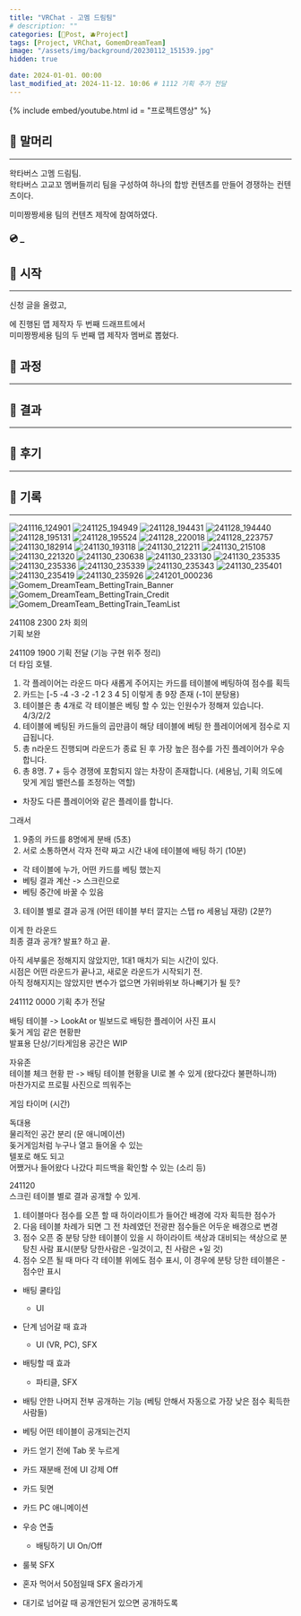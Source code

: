 ```yaml
---
title: "VRChat - 고멤 드림팀"
# description: ""
categories: [📀Post, 🫐Project]
tags: [Project, VRChat, GomemDreamTeam]
image: "/assets/img/background/20230112_151539.jpg"
hidden: true

date: 2024-01-01. 00:00
last_modified_at: 2024-11-12. 10:06 # 1112 기획 추가 전달
---
```


{% include embed/youtube.html id = "프로젝트영상" %}

## 📀 말머리

---

왁타버스 고멤 드림팀.  
왁타버스 고교꼬 멤버들끼리 팀을 구성하여 하나의 합방 컨텐츠를 만들어 경쟁하는 컨텐츠이다.  

미미짱짱세용 팀의 컨텐츠 제작에 참여하였다.  

### 💿 _

## 📀 시작

---

신청 글을 올렸고,  

에 진행된 맵 제작자 두 번째 드래프트에서  
미미짱짱세용 팀의 두 번째 맵 제작자 멤버로 뽑혔다.  

## 📀 과정

---

## 📀 결과

---

## 📀 후기

---

## 📀 기록

---

![241116_124901](/assets/project/Gomem_DreamTeam/BettingTrain/241116_124901.png)
![241125_194949](/assets/project/Gomem_DreamTeam/BettingTrain/241125_194949.png)
![241128_194431](/assets/project/Gomem_DreamTeam/BettingTrain/241128_194431.png)
![241128_194440](/assets/project/Gomem_DreamTeam/BettingTrain/241128_194440.png)
![241128_195131](/assets/project/Gomem_DreamTeam/BettingTrain/241128_195131.png)
![241128_195524](/assets/project/Gomem_DreamTeam/BettingTrain/241128_195524.png)
![241128_220018](/assets/project/Gomem_DreamTeam/BettingTrain/241128_220018.png)
![241128_223757](/assets/project/Gomem_DreamTeam/BettingTrain/241128_223757.png)
![241130_182914](/assets/project/Gomem_DreamTeam/BettingTrain/241130_182914.png)
![241130_193118](/assets/project/Gomem_DreamTeam/BettingTrain/241130_193118.png)
![241130_212211](/assets/project/Gomem_DreamTeam/BettingTrain/241130_212211.png)
![241130_215108](/assets/project/Gomem_DreamTeam/BettingTrain/241130_215108.png)
![241130_221320](/assets/project/Gomem_DreamTeam/BettingTrain/241130_221320.png)
![241130_230638](/assets/project/Gomem_DreamTeam/BettingTrain/241130_230638.png)
![241130_233130](/assets/project/Gomem_DreamTeam/BettingTrain/241130_233130.png)
![241130_235335](/assets/project/Gomem_DreamTeam/BettingTrain/241130_235335.png)
![241130_235336](/assets/project/Gomem_DreamTeam/BettingTrain/241130_235336.png)
![241130_235339](/assets/project/Gomem_DreamTeam/BettingTrain/241130_235339.png)
![241130_235343](/assets/project/Gomem_DreamTeam/BettingTrain/241130_235343.png)
![241130_235401](/assets/project/Gomem_DreamTeam/BettingTrain/241130_235401.png)
![241130_235419](/assets/project/Gomem_DreamTeam/BettingTrain/241130_235419.png)
![241130_235926](/assets/project/Gomem_DreamTeam/BettingTrain/241130_235926.png)
![241201_000236](/assets/project/Gomem_DreamTeam/BettingTrain/241201_000236.png)
![Gomem_DreamTeam_BettingTrain_Banner](/assets/project/Gomem_DreamTeam/BettingTrain/Gomem_DreamTeam_BettingTrain_Banner.jpg)
![Gomem_DreamTeam_BettingTrain_Credit](/assets/project/Gomem_DreamTeam/BettingTrain/Gomem_DreamTeam_BettingTrain_Credit.jpg)
![Gomem_DreamTeam_BettingTrain_TeamList](/assets/project/Gomem_DreamTeam/BettingTrain/Gomem_DreamTeam_BettingTrain_TeamList.png)

241108 2300 2차 회의  
기획 보완  

241109 1900 기획 전달 (기능 구현 위주 정리)  
더 타임 호텔.  

1. 각 플레이어는 라운드 마다 새롭게 주어지는 카드를 테이블에 베팅하여 점수를 획득
2. 카드는 [-5 -4 -3 -2 -1 2 3 4 5] 이렇게 총 9장 존재 (-1이 분탕용)
3. 테이블은 총 4개로 각 테이블은 베팅 할 수 있는 인원수가 정해져 있습니다. 4/3/2/2
4. 테이블에 베팅된 카드들의 곱만큼이 해당 테이블에 베팅 한 플레이어에게 점수로 지급됩니다.
5. 총 n라운드 진행되며 라운드가 종료 된 후 가장 높은 점수를 가진 플레이어가 우승합니다.
6. 총 8명. 7 + 등수 경쟁에 포함되지 않는 차장이 존재합니다. (세용님, 기획 의도에 맞게 게임 밸런스를 조정하는 역할)
  - 차장도 다른 플레이어와 같은 플레이를 합니다.

그래서  

1. 9종의 카드를 8명에게 분배 (5초)
2. 서로 소통하면서 각자 전략 짜고 시간 내에 테이블에 배팅 하기 (10분)
  - 각 테이블에 누가, 어떤 카드를 베팅 했는지
  - 베팅 결과 계산 -> 스크린으로
  - 베팅 중간에 바꿀 수 있음
3. 테이블 별로 결과 공개 (어떤 테이블 부터 깔지는 스탭 ro 세용님 재량) (2분?)

이게 한 라운드  
최종 결과 공개? 발표? 하고 끝.  

아직 세부룰은 정해지지 않았지만, 1대1 매치가 되는 시간이 있다.  
시점은 어떤 라운드가 끝나고, 새로운 라운드가 시작되기 전.  
아직 정해지지는 않았지만 변수가 없으면 가위바위보 하나빼기가 될 듯?  

241112 0000 기획 추가 전달  

배팅 테이블 -> LookAt or 빌보드로 배팅한 플레이어 사진 표시  
돚거 게임 같은 현황판  
발표용 단상/기타게임용 공간은 WIP  

자유존  
테이블 체크 현황 판 -> 배팅 테이블 현황을 UI로 볼 수 있게 (왔다갔다 불편하니까)  
마찬가지로 프로필 사진으로 띄워주는  

게임 타이머 (시간)  

독대용  
물리적인 공간 분리 (문 애니메이션)  
돚거게임처럼 누구나 열고 들어올 수 있는  
텔포로 해도 되고  
어쨌거나 들어왔다 나갔다 피드백을 확인할 수 있는 (소리 등)  

241120  
스크린 테이블 별로 결과 공개할 수 있게.  

1. 테이블마다 점수를 오픈 할 때 하이라이트가 들어간 배경에 각자 획득한 점수가
2. 다음 테이블 차례가 되면 그 전 차례였던 전광판 점수들은 어두운 배경으로 변경
3. 점수 오픈 중 분탕 당한 테이블이 있을 시 하이라이트 색상과 대비되는 색상으로 분탕친 사람 표시(분탕 당한사람은 -일것이고, 친 사람은 +일 것)
4. 점수 오픈 될 때 마다 각 테이블 위에도 점수 표시, 이 경우에 분탕 당한 테이블은 -점수만 표시

- 배팅 쿨타임
  - UI

- 단계 넘어갈 때 효과
  - UI (VR, PC), SFX
- 배팅할 때 효과
  - 파티클, SFX
- 배팅 안한 나머지 전부 공개하는 기능 (베팅 안해서 자동으로 가장 낮은 점수 획득한 사람들)
- 베팅 어떤 테이블이 공개되는건지
- 카드 얻기 전에 Tab 못 누르게
- 카드 재분배 전에 UI 강제 Off
- 카드 뒷면
- 카드 PC 애니메이션
- 우승 연출
  - 배팅하기 UI On/Off
- 룰북 SFX
- 혼자 먹어서 50점일때 SFX 올라가게
- 대기로 넘어갈 때 공개안된거 있으면 공개하도록
